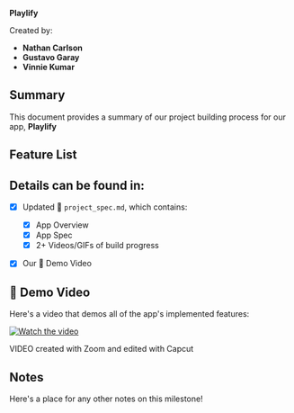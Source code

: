 <!-- (This is a comment) INSTRUCTIONS: Go through this page and fill out any **bolded** entries with their correct values.-->

**Playlify**

Created by:
- **Nathan Carlson**
- **Gustavo Garay**
- **Vinnie Kumar**

## Summary

This document provides a summary of our project building process for our app, **Playlify**

## Feature List

<!-- Please be sure to change the [ ] to [x] for any features you completed.  If a feature is not checked [x], you might miss the points for that item! -->

## Details can be found in:

- [x] Updated 📄 `project_spec.md`, which contains:
  - [X] App Overview 
  - [X] App Spec
  - [X] 2+ Videos/GIFs of build progress

- [x] Our 🎥 Demo Video
  


## 🎥 Demo Video

Here's a video that demos all of the app's implemented features:

[![Watch the video](https://img.youtube.com/vi/iVezbFtQouc/0.jpg)](https://www.youtube.com/watch?v=iVezbFtQouc)





VIDEO created with Zoom and edited with Capcut

## Notes

Here's a place for any other notes on this milestone!

